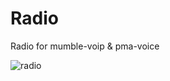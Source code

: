 # Radio
Radio for mumble-voip &amp; pma-voice

![radio](https://user-images.githubusercontent.com/72443203/125113124-db951a00-e105-11eb-8536-906c83f38dee.png)
